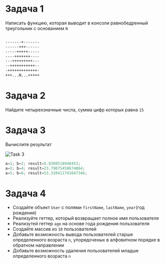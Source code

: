 # Задача 1

Написать функцию, которая выводит в консоли равнобедренный треугольник с основанием `N`

```bash

-------+-------
------+++------
-----+++++-----
----+++++++----
---+++++++++---
--+++++++++++--
-+++++++++++++-
+++...N...+++++
```

# Задача 2

Найдите четырехзначные числа, сумма цифр которых равна `15`

# Задача 3

Вычислите результат

![Task 3](/data/formula/5.png)

```javascript
a=1; b=2; result=5.8309518948453;
a=3; b=4; result=23.79075450674064;
a=5; b=6; result=53.310411741047346;
```

# Задача 4

- Создайте объект `User` c полями `firstName`, `lastName`, `year`(год рождения)
- Реализуйте геттер, который возвращает полное имя пользователя
- Реализутей геттер `age` на основе года рождения пользователя
- Создайте массив из `10` пользователей
- Добавьте возможность вывода пользователей старше определенного возраста `n`, упорядоченых в алфовитном порядке в обратном направлении
- Добавьте возможность удаления пользователей младше определенного возраста `n`
